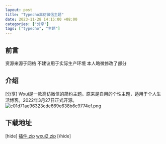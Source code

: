 ```yaml
---
layout: post
title: "Typecho高仿微信主题"
date: 2023-11-28 14:15:00 +08:00
categories: ["分享"]
tags: ["typecho", "主题"]
---
```


## 前言
资源来源于网络 
 不建议用于实际生产环境
本人略微修改了部分
## 介绍
[分享]
Wxui是一款高仿微信的简约主题。原来是自用的个性主题，适用于个人生活博客。2022年3月27日正式开源。
![c01d71ae96323cde669e638b6c9774ef.png][1]
## 下载地址
[hide]
[插件.zip][2]
[wxui2.zip][3]
[/hide]



  [1]: https://blogcdn.asbid.cn/2023/11/28/1701152054.png
  [2]: https://blogcdn.asbid.cn/2023/11/28/1701152088.zip
  [3]: https://blogcdn.asbid.cn/2023/11/28/1701152090.zip